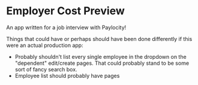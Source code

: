 # Employer Cost Preview
An app written for a job interview with Paylocity!

Things that could have or perhaps should have been done differently if this were an actual production app:
- Probably shouldn't list every single employee in the dropdown on the "dependent" edit/create pages. That could probably stand to be some sort of fancy search box.
- Employee list should probably have pages